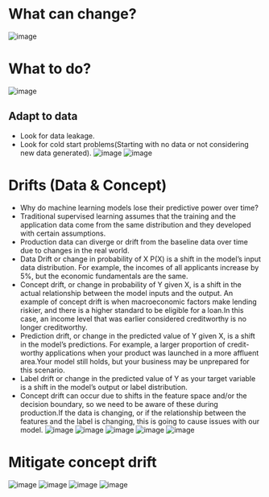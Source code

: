 # What can change?
![image](https://github.com/user-attachments/assets/3d7fbd43-d6ee-4e66-a5c0-5a4eeaf88cf2)

# What to do?
![image](https://github.com/user-attachments/assets/6d0280f2-ad16-4459-b562-e3edf0822361)

## Adapt to data
  - Look for data leakage.
  - Look for cold start problems(Starting with no data or not considering new data generated).
![image](https://github.com/user-attachments/assets/e595f6f0-fa51-438e-a76a-6c73dbbbacfd)
![image](https://github.com/user-attachments/assets/2c523bec-c60c-44c5-8523-f812ab5e8949)

# Drifts (Data & Concept)
  - Why do machine learning models lose their predictive power over time?
  - Traditional supervised learning assumes that the training and the application data come from the same distribution and
    they developed  with certain assumptions.
  - Production data can diverge or drift from the baseline data over time due  to changes in the real world.
  - Data Drift or change in probability of X P(X) is a shift in the model’s input data distribution. For example, the incomes of all applicants increase by 5%, but the economic fundamentals are the same.
  - Concept drift, or change in  probability of Y given X, is a shift in the actual relationship between the model inputs and the output. An example of concept drift is when macroeconomic factors make lending riskier, and there is a higher standard  to be eligible for a loan.In this case, an income level that was earlier considered creditworthy is no longer creditworthy.
  - Prediction drift, or change in the predicted value of Y given X, is a shift in the model’s predictions. For example, a larger proportion of credit-worthy applications when your product was launched in a more affluent area.Your model still holds, but your business may be  unprepared for this scenario.
  - Label drift or change in the predicted value of Y as your target variable is a shift in the model’s  output or label distribution.
  - Concept drift can occur due to shifts in the feature space and/or the decision boundary, so we need to be aware of these during production.If the data is changing, or if the relationship between the features and the label is changing, this is going to cause issues with our model.
![image](https://github.com/user-attachments/assets/01e3e7e5-e82e-4900-894c-14d2b4a8b636)
![image](https://github.com/user-attachments/assets/7e82f6da-cf7b-4c86-b673-6c6b84990239)
![image](https://github.com/user-attachments/assets/ebfcb57c-d9b2-49d2-90d8-7a486585c95a)
![image](https://github.com/user-attachments/assets/5bfc82da-de70-46f1-a6a8-971e3e90ff39)
![image](https://github.com/user-attachments/assets/2b418ebf-315c-4c6a-869b-69a4fc87e72a)

# Mitigate concept drift
![image](https://github.com/user-attachments/assets/78f22b73-232d-4e46-9694-decee88f7028)
![image](https://github.com/user-attachments/assets/820942a5-3b5f-454b-bd30-35105337134a)
![image](https://github.com/user-attachments/assets/e9924d4c-c6db-453e-b3c4-2d411fc8d83a)
![image](https://github.com/user-attachments/assets/2777d0e3-0187-405b-927d-6d9d1e9c42df)








    



